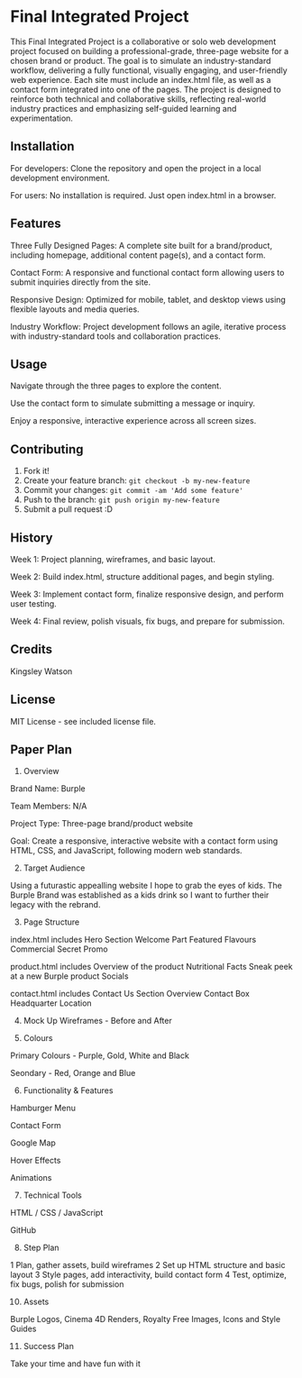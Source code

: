 # Final Integrated Project
This Final Integrated Project is a collaborative or solo web development project focused on building a professional-grade, three-page website for a chosen brand or product. The goal is to simulate an industry-standard workflow, delivering a fully functional, visually engaging, and user-friendly web experience. Each site must include an index.html file, as well as a contact form integrated into one of the pages. The project is designed to reinforce both technical and collaborative skills, reflecting real-world industry practices and emphasizing self-guided learning and experimentation.

## Installation
For developers: Clone the repository and open the project in a local development environment.

For users: No installation is required. Just open index.html in a browser.

## Features
Three Fully Designed Pages:
A complete site built for a brand/product, including homepage, additional content page(s), and a contact form.

Contact Form:
A responsive and functional contact form allowing users to submit inquiries directly from the site.

Responsive Design:
Optimized for mobile, tablet, and desktop views using flexible layouts and media queries.

Industry Workflow:
Project development follows an agile, iterative process with industry-standard tools and collaboration practices.

## Usage
Navigate through the three pages to explore the content.

Use the contact form to simulate submitting a message or inquiry.

Enjoy a responsive, interactive experience across all screen sizes.

## Contributing
1. Fork it!
2. Create your feature branch: `git checkout -b my-new-feature`
3. Commit your changes: `git commit -am 'Add some feature'`
4. Push to the branch: `git push origin my-new-feature`
5. Submit a pull request :D

## History
Week 1: Project planning, wireframes, and basic layout.

Week 2: Build index.html, structure additional pages, and begin styling.

Week 3: Implement contact form, finalize responsive design, and perform user testing.

Week 4: Final review, polish visuals, fix bugs, and prepare for submission.

## Credits
Kingsley Watson 

## License
MIT License - see included license file.

## Paper Plan 

1. Overview

Brand Name: Burple

Team Members: N/A

Project Type: Three-page brand/product website

Goal: Create a responsive, interactive website with a contact form using HTML, CSS, and JavaScript, following modern web standards.

2. Target Audience 

Using a futurastic appealling website I hope to grab the eyes of kids. The Burple Brand was established as a kids drink so I want to further their legacy with the rebrand.

3. Page Structure

index.html includes 
    Hero Section
    Welcome Part
    Featured Flavours
    Commercial
    Secret Promo

product.html includes
    Overview of the product
    Nutritional Facts
    Sneak peek at a new Burple product
    Socials

contact.html includes 
    Contact Us Section Overview
    Contact Box 
    Headquarter Location

4. Mock Up Wireframes - Before and After


5. Colours

Primary Colours - Purple, Gold, White and Black

Seondary - Red, Orange and Blue

6. Functionality & Features

Hamburger Menu

Contact Form

Google Map

Hover Effects

Animations 

7. Technical Tools

HTML / CSS / JavaScript

GitHub

8. Step Plan

1	Plan, gather assets, build wireframes
2	Set up HTML structure and basic layout
3	Style pages, add interactivity, build contact form
4	Test, optimize, fix bugs, polish for submission

10. Assets

Burple Logos, Cinema 4D Renders, Royalty Free Images, Icons and Style Guides

11. Success Plan

Take your time and have fun with it
